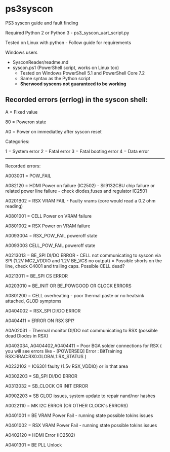 # ps3syscon
PS3 syscon guide and fault finding

Required Python 2 or Python 3 - ps3_syscon_uart_script.py

Tested on Linux with python - Follow guide for requirements

Windows users 
  - SysconReader/readme.md
  - syscon.ps1 (PowerShell script, works on Linux too)
    - Tested on Windows PowerShell 5.1 and PowerShell Core 7.2
    - Same syntax as the Python script
    - **Sherwood syscons not guaranteed to be working**


## Recorded errors (errlog) in the syscon shell:

A = Fixed value

80 = Poweron state

A0 = Power on immediatley after syscon reset

Categories:

1 = System error
2 = Fatal error
3 = Fatal booting error
4 = Data error

------------------------------------------------

Recorded errors:

A003001 = POW_FAIL

A082120 = HDMI Power on failure (IC2502) - Sil9132CBU chip failure or related power line failure - check diodes,fuses and regulator IC2501

A0201B02 = RSX VRAM FAIL - Faulty vrams (core would read a 0.2 ohm reading)

A0801001 = CELL Power on VRAM failure

A0801002 = RSX Power on VRAM failure

A0093004 = RSX_POW_FAIL poweroff state

A0093003 CELL_POW_FAIL poweroff state

A0213013 = BE_SPI DI/DO ERROR - CELL not communicating to syscon via SPI (1.2V MC2_VDDIO and 1.2V BE_VCS no output) = Possible shorts on the line, check C4001 and trailing caps. Possible CELL dead?

A0213011 =  BE_SPI CS ERROR

A0203010 =  BE_INIT OR BE_POWGOOD OR CLOCK ERRORS

A0801200 = CELL overheating - poor thermal paste or no heatsink attached, GLOD symptoms

A0404002 = RSX_SPI DI/DO ERROR

A0404411 = ERROR ON RSX SPI?

A0A02031 = Thermal monitor DI/DO not communicating to RSX (possible dead Diodes in RSX)

A0403034, A0404402,A0404411 = Poor BGA solder connections for RSX ( you will see errors like - [POWERSEQ] Error : BitTraining RSX:RRAC:RX0:GLOBAL1:RX_STATUS )

A0232102 = IC6301 faulty (1.5v RSX_VDDIO) or in that area

A0302203 = SB_SPI DI/DO ERROR

A0313032 = SB_CLOCK OR INIT ERROR

A0902203 = SB GLOD issues, system update to repair nand/nor hashes

A0022110 = MK I2C ERROR (OR OTHER CLOCK's ERRORS)

A0401001 = BE VRAM Power Fail - running state possible tokins issues

A0401002 = RSX VRAM Power Fail - running state possible tokins issues

A0402120 = HDMI Error (IC2502)

A0401301 = BE PLL Unlock
